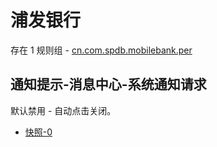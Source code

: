 # 浦发银行

存在 1 规则组 - [cn.com.spdb.mobilebank.per](/src/apps/cn.com.spdb.mobilebank.per.ts)

## 通知提示-消息中心-系统通知请求

默认禁用 - 自动点击关闭。

- [快照-0](https://i.gkd.li/import/13458535)
